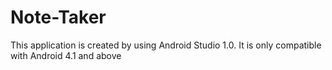 # Note-Taker
This application is created by using Android Studio 1.0. It is only compatible with Android 4.1 and above
